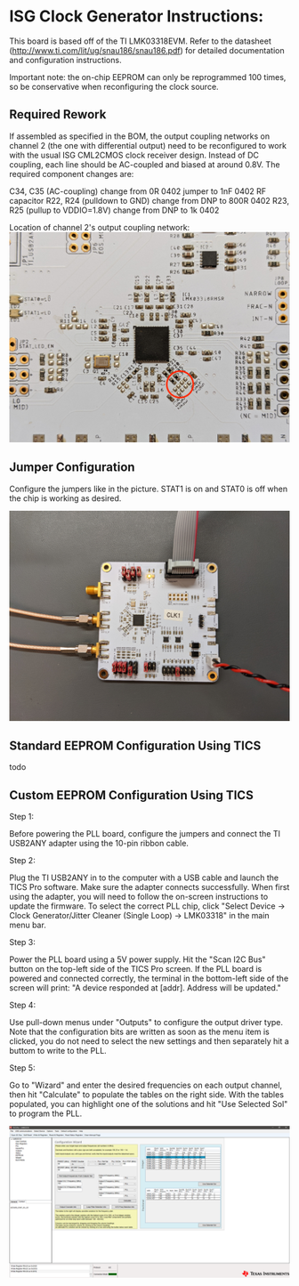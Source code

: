 <h1>ISG Clock Generator Instructions:</h1>

This board is based off of the TI LMK03318EVM. Refer to the datasheet (http://www.ti.com/lit/ug/snau186/snau186.pdf) for detailed documentation and configuration instructions.

Important note: the on-chip EEPROM can only be reprogrammed 100 times, so be conservative when reconfiguring the clock source.

<h2>Required Rework</h2>

If assembled as specified in the BOM, the output coupling networks on channel 2 (the one with differential output) need to be reconfigured to work with the usual ISG CML2CMOS clock receiver design. Instead of DC coupling, each line should be AC-coupled and biased at around 0.8V. The required component changes are:

C34, C35 (AC-coupling) change from 0R 0402 jumper to 1nF 0402 RF capacitor
R22, R24 (pulldown to GND) change from DNP to 800R 0402
R23, R25 (pullup to VDDIO=1.8V) change from DNP to 1k 0402

Location of channel 2's output coupling network:
![Location of channel 2's output coupling network.](doc/PCBA_channel_2_output_network.jpg)

<h2>Jumper Configuration</h2>

Configure the jumpers like in the picture. STAT1 is on and STAT0 is off when the chip is working as desired.

![Jumper configuration.](doc/PCBA_jumper_config.jpg)

<h2>Standard EEPROM Configuration Using TICS</h2>

todo

<h2>Custom EEPROM Configuration Using TICS</h2>

Step 1:

Before powering the PLL board, configure the jumpers and connect the TI USB2ANY adapter using the 10-pin ribbon cable.

Step 2:

Plug the TI USB2ANY in to the computer with a USB cable and launch the TICS Pro software. Make sure the adapter connects successfully. When first using the adapter, you will need to follow the on-screen instructions to update the firmware. To select the correct PLL chip, click "Select Device -> Clock Generator/Jitter Cleaner (Single Loop) -> LMK03318" in the main menu bar.

Step 3:

Power the PLL board using a 5V power supply. Hit the "Scan I2C Bus" button on the top-left side of the TICS Pro screen. If the PLL board is powered and connected correctly, the terminal in the bottom-left side of the screen will print: "A device responded at [addr]. Address will be updated."

Step 4:

Use pull-down menus under "Outputs" to configure the output driver type. Note that the configuration bits are written as soon as the menu item is clicked, you do not need to select the new settings and then separately hit a buttom to write to the PLL.

Step 5:

Go to "Wizard" and enter the desired frequencies on each output channel, then hit "Calculate" to populate the tables on the right side. With the tables populated, you can highlight one of the solutions and hit "Use Selected Sol" to program the PLL.

![TICS Pro Frequency Plan](doc/TICS_pro_frequency_plan.PNG)
